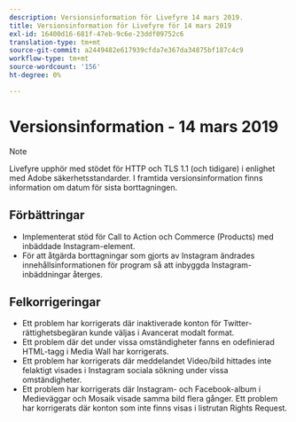 ```yaml
---
description: Versionsinformation för Livefyre 14 mars 2019.
title: Versionsinformation för Livefyre för 14 mars 2019
exl-id: 16400d16-681f-47eb-9c6e-23ddf09752c6
translation-type: tm+mt
source-git-commit: a2449482e617939cfda7e367da34875bf187c4c9
workflow-type: tm+mt
source-wordcount: '156'
ht-degree: 0%

---
```


# Versionsinformation - 14 mars 2019

>[!NOTE]
>
>Livefyre upphör med stödet för HTTP och TLS 1.1 (och tidigare) i enlighet med Adobe säkerhetsstandarder.  I framtida versionsinformation finns information om datum för sista borttagningen.

## Förbättringar

* Implementerat stöd för Call to Action och Commerce (Products) med inbäddade Instagram-element.
* För att åtgärda borttagningar som gjorts av Instagram ändrades innehållsinformationen för program så att inbyggda Instagram-inbäddningar återges.


## Felkorrigeringar

* Ett problem har korrigerats där inaktiverade konton för Twitter-rättighetsbegäran kunde väljas i Avancerat modalt format.
* Ett problem där det under vissa omständigheter fanns en odefinierad HTML-tagg i Media Wall har korrigerats.
* Ett problem har korrigerats där meddelandet Video/bild hittades inte felaktigt visades i Instagram sociala sökning under vissa omständigheter.
* Ett problem har korrigerats där Instagram- och Facebook-album i Medieväggar och Mosaik visade samma bild flera gånger.
Ett problem har korrigerats där konton som inte finns visas i listrutan Rights Request.
